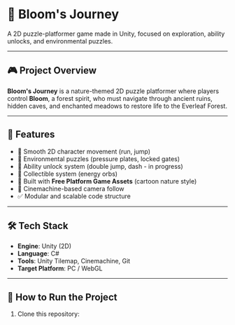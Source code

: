 # 🌿 Bloom's Journey

A 2D puzzle-platformer game made in Unity, focused on exploration, ability unlocks, and environmental puzzles.

---

## 🎮 Project Overview

**Bloom's Journey** is a nature-themed 2D puzzle platformer where players control **Bloom**, a forest spirit, who must navigate through ancient ruins, hidden caves, and enchanted meadows to restore life to the Everleaf Forest.

---

## 🧩 Features

- 🌱 Smooth 2D character movement (run, jump)
- 🧠 Environmental puzzles (pressure plates, locked gates)
- 🧡 Ability unlock system (double jump, dash - in progress)
- 🎯 Collectible system (energy orbs)
- 🎨 Built with **Free Platform Game Assets** (cartoon nature style)
- 🎥 Cinemachine-based camera follow
- ✅ Modular and scalable code structure

---

## 🛠️ Tech Stack

- **Engine**: Unity (2D)
- **Language**: C#
- **Tools**: Unity Tilemap, Cinemachine, Git
- **Target Platform**: PC / WebGL

---

## 🚀 How to Run the Project

1. Clone this repository:
